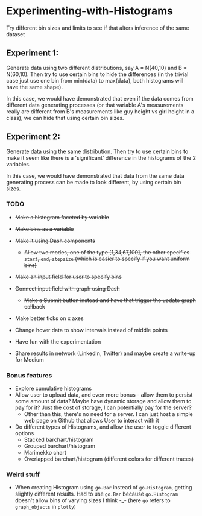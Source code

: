# Experimenting-with-Histograms
Try different bin sizes and limits to see if that alters inference of the same dataset

## Experiment 1:
Generate data using two different distributions, say A = N(40,10) and B = N(60,10). Then try to use certain bins to hide the differences (in the trivial case just use one bin from min(data) to max(data), both histograms will have the same shape).

In this case, we would have demonstrated that even if the data comes from different data generating processes (or that variable A's measurements really are different from B's measurements like guy height vs girl height in a class), we can hide that using certain bin sizes.

## Experiment 2:
Generate data using the same distribution. Then try to use certain bins to make it seem like there is a 'significant' difference in the histograms of the 2 variables.

In this case, we would have demonstrated that data from the same data generating process can be made to look different, by using certain bin sizes.

### TODO
- ~~Make a histogram faceted by variable~~
- ~~Make bins as a variable~~
- ~~Make it using Dash components~~
  - ~~Allow two modes, one of the type [1,34,67,100], the other specifies `start`, `end`, `stepsize` (which is easier to specify if you want uniform bins)~~
- ~~Make an input field for user to specify bins~~
- ~~Connect input field with graph using Dash~~
  - ~~Make a Submit button instead and have that trigger the update graph callback~~
- Make better ticks on x axes
- Change hover data to show intervals instead of middle points

- Have fun with the experimentation

- Share results in network (LinkedIn, Twitter) and maybe create a write-up for Medium

### Bonus features
- Explore cumulative histograms
- Allow user to upload data, and even more bonus - allow them to persist some amount of data? Maybe have dynamic storage and allow them to pay for it? Just the cost of storage, I can potentially pay for the server?
  - Other than this, there's no need for a server. I can just host a simple web page on Github that allows User to interact with it
- Do different types of Histograms, and allow the user to toggle different options
  - Stacked barchart/histogram
  - Grouped barchart/histogram
  - Marimekko chart
  - Overlapped barchart/histogram (different colors for different traces)

### Weird stuff
- When creating Histogram using `go.Bar` instead of `go.Histogram`, getting slightly different results. Had to use `go.Bar` because `go.Histogram` doesn't allow bins of varying sizes I think -_- (here `go` refers to `graph_objects` in `plotly`) 
